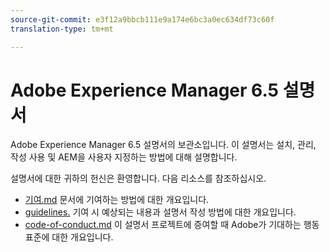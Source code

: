 ```yaml
---
source-git-commit: e3f12a9bbcb111e9a174e6bc3a0ec634df73c60f
translation-type: tm+mt

---
```

# Adobe Experience Manager 6.5 설명서

Adobe Experience Manager 6.5 설명서의 보관소입니다. 이 설명서는 설치, 관리, 작성 사용 및 AEM을 사용자 지정하는 방법에 대해 설명합니다.

설명서에 대한 귀하의 헌신은 환영합니다. 다음 리소스를 참조하십시오.

* [기여.md](contributing.md) 문서에 기여하는 방법에 대한 개요입니다.
* [guidelines.](guidelines.md) 기여 시 예상되는 내용과 설명서 작성 방법에 대한 개요입니다.
* [code-of-conduct.md](code-of-conduct.md) 이 설명서 프로젝트에 증여할 때 Adobe가 기대하는 행동 표준에 대한 개요입니다.
